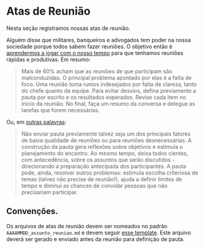 # Atas de Reunião

Nesta seção registramos nossas atas de reunião.

Alguém disse que militares, banqueiros e advogados tem poder na nossa sociedade porque todos sabem fazer reuniões.
O objetivo então é [aprendermos a jogar com o nosso tempo](https://web.archive.org/web/20150217202031/https://methodus.com.br/artigo/162/aprenda-a-jogar-com-seu-tempo.html) para que tenhamos reuniões rápidas e produtivas. Em resumo:

> Mais de 60% acham que as reuniões de que participam são malconduzidas. O principal problema apontado por elas é a falta de foco. Uma reunião toma rumos indesejados por falta de clareza, tanto do chefe quanto da equipe. Para evitar desvios, defina previamente a pauta por escrito e os resultados esperados. Revise cada item no inicio da reunião. No final, faça um resumo da conversa e delegue as tarefas que forem necessárias.

Ou, em [outras palavras](https://www.mprj.mp.br/inova/reunioes):

> Não enviar pauta previamente talvez seja um dos principais fatores de baixa qualidade de reuniões ou para reuniões desnecessárias. A construção da pauta gera reflexões sobre objetivos e estimula o planejamento do encontro. Ao mesmo tempo, deixa todos cientes, com antecedência, sobre os assuntos que serão discutidos - direcionando a preparação antecipada dos participantes. A pauta pode, ainda, resolver outros problemas: estimula escolha criteriosa de temas (talvez não precise de reunião!), ajuda a definir limites de tempo e diminui as chances de convidar pessoas que não precisariam participar.

## Convenções.

Os arquivos de atas de reunião devem ser nomeados no padrão `AAAAMMDD_assunto_reuniao.md` e devem seguir [esse template](../atas/20230830_modelo_ata_reuniao).
Este arquivo deverá ser gerado e enviado antes da reunião para definição de pauta.
